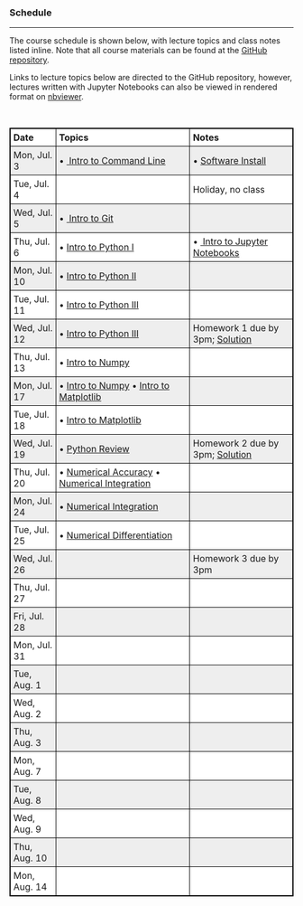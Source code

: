 ### Schedule
-------------
The course schedule is shown below, with lecture topics and class notes listed inline.
Note that all course materials can be found at the [GitHub repository](https://github.com/nkern/Astro_9).

Links to lecture topics below are directed to the GitHub repository, however, lectures written with Jupyter Notebooks can also be viewed in rendered format on [nbviewer](http://nbviewer.jupyter.org/github/nkern/Astro_9/tree/master/lectures/).

<br>

<head>
<style>
table {
    width:100%;
}
table, th, td {
    border: 1px solid black;
    border-collapse: collapse;
}
th, td {
    padding: 5px;
    text-align: left;
}
table tr:nth-child(even) {
    background-color: #eee;
}
table tr:nth-child(odd) {
   background-color:#fff;
}

</style>
</head>

<body>

<table>
  <tr>
    <th>Date</th>
    <th>Topics</th> 
    <th>Notes</th>
  </tr>

  <tr>
    <td>Mon, Jul. 3</td>
    <td>
        • <a href="https://github.com/nkern/Astro_9/tree/master/lectures/01_IntroComputing">
                Intro to Command Line</a>
    </td>
    <td>
        • <a href="https://nkern.github.io/Astro_9/install.html">Software Install</a>
    </td>
  </tr>

  <tr>
    <td>Tue, Jul. 4</td>
    <td>
    </td>
    <td>
        Holiday, no class
    </td>
  </tr>

  <tr>
    <td>Wed, Jul. 5</td>
    <td>
        • <a href="https://github.com/nkern/Astro_9/tree/master/lectures/01_IntroComputing">
                Intro to Git</a>
    </td>
    <td>
    </td>
  </tr>

  <tr>
    <td>Thu, Jul. 6</td>
    <td>
        • <a href="https://github.com/nkern/Astro_9/tree/master/lectures/02_IntroPython">
            Intro to Python I</a>
    </td>
    <td>
        • <a href="https://github.com/nkern/Astro_9/tree/master/lectures/02_IntroPython">
                Intro to Jupyter Notebooks</a>
    </td>
  </tr>


  <tr>
    <td>Mon, Jul. 10</td>
    <td>
        • <a href="https://github.com/nkern/Astro_9/tree/master/lectures/02_IntroPython">
            Intro to Python II</a>
    </td>
    <td>
    </td>
  </tr>

  <tr>
    <td>Tue, Jul. 11</td>
    <td>
        • <a href="https://github.com/nkern/Astro_9/tree/master/lectures/02_IntroPython">
            Intro to Python III</a>
    </td>
    <td>
    </td>
  </tr>

  <tr>
    <td>Wed, Jul. 12</td>
    <td>
		• <a href="https://github.com/nkern/Astro_9/tree/master/lectures/02_IntroPython">
            Intro to Python III</a>
    </td>
    <td>
        Homework 1 due by 3pm;
        <a href="https://github.com/nkern/Astro_9/tree/master/hmk_sols">Solution</a>
    </td>
  </tr>

  <tr>
    <td>Thu, Jul. 13</td>
    <td>
		• <a href="https://github.com/nkern/Astro_9/tree/master/lectures/03_NumpyScipyMatplot">
					Intro to Numpy</a>
    </td>
    <td>
    </td>
  </tr>


  <tr>
    <td>Mon, Jul. 17</td>
    <td>
		• <a href="https://github.com/nkern/Astro_9/tree/master/lectures/03_NumpyScipyMatplot">
                    Intro to Numpy</a>
		• <a href="https://github.com/nkern/Astro_9/tree/master/lectures/03_NumpyScipyMatplot">
                    Intro to Matplotlib</a>
    </td>
    <td>
    </td>
  </tr>

  <tr>
    <td>Tue, Jul. 18</td>
    <td>
		• <a href="https://github.com/nkern/Astro_9/tree/master/lectures/03_NumpyScipyMatplot">
                    Intro to Matplotlib</a>
    </td>
    <td>
    </td>
  </tr>

  <tr>
    <td>Wed, Jul. 19</td>
    <td>
        • <a href="https://github.com/nkern/Astro_9/tree/master/lectures/03_NumpyScipyMatplot">
                    Python Review</a>
    </td>
    <td>
		Homework 2 due by 3pm;
        <a href="https://github.com/nkern/Astro_9/tree/master/hmk_sols">Solution</a>
    </td>
  </tr>

  <tr>
    <td>Thu, Jul. 20</td>
    <td>
        • <a href="https://github.com/nkern/Astro_9/tree/master/lectures/04_CompPhys">
                    Numerical Accuracy</a>
        • <a href="https://github.com/nkern/Astro_9/tree/master/lectures/04_CompPhys">
                    Numerical Integration</a>
    </td>
    <td>
    </td>
  </tr>


  <tr>
    <td>Mon, Jul. 24</td>
    <td>
		• <a href="https://github.com/nkern/Astro_9/tree/master/lectures/04_CompPhys">
					Numerical Integration</a>
    </td>
    <td>
    </td>
  </tr>

  <tr>
    <td>Tue, Jul. 25</td>
    <td>
        • <a href="https://github.com/nkern/Astro_9/tree/master/lectures/04_CompPhys">
                    Numerical Differentiation</a>
    </td>
    <td>
    </td>
  </tr>

  <tr>
    <td>Wed, Jul. 26</td>
    <td>
    </td>
    <td>
        Homework 3 due by 3pm
    </td>
  </tr>

  <tr>
    <td>Thu, Jul. 27</td>
    <td>
    </td>
    <td>
    </td>
  </tr>

  <tr>
    <td>Fri, Jul. 28</td>
    <td>
    </td>
    <td>
    </td>
  </tr>

  <tr>
    <td>Mon, Jul. 31</td>
    <td>
    </td>
    <td>
    </td>
  </tr>

  <tr>
    <td>Tue, Aug. 1</td>
    <td>
    </td>
    <td>
    </td>
  </tr>

  <tr>
    <td>Wed, Aug. 2</td>
    <td>
    </td>
    <td>
    </td>
  </tr>

  <tr>
    <td>Thu, Aug. 3</td>
    <td>
    </td>
    <td>
    </td>
  </tr>

  <tr>
    <td>Mon, Aug. 7</td>
    <td>
    </td>
    <td>
    </td>
  </tr>

  <tr>
    <td>Tue, Aug. 8</td>
    <td>
    </td>
    <td>
    </td>
  </tr>

  <tr>
    <td>Wed, Aug. 9</td>
    <td>
    </td>
    <td>
    </td>
  </tr>

  <tr>
    <td>Thu, Aug. 10</td>
    <td>
    </td>
    <td>
    </td>
  </tr>

  <tr>
    <td>Mon, Aug. 14</td>
    <td>
    </td>
    <td>
    </td>
  </tr>


</table>
<br>

</body>

